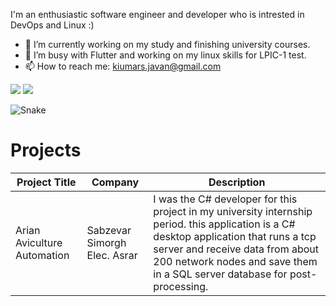 I'm an enthusiastic software engineer and developer who is intrested in DevOps and Linux :)

- 🔭 I’m currently working on my study and finishing university courses.
- 🌱 I’m busy with Flutter and working on my linux skills for LPIC-1 test.
- 📫 How to reach me: kiumars.javan@gmail.com

<div class="row">
  <img src="https://github-readme-stats.vercel.app/api?username=kiumarsj&show_icons=true&theme=gotham">
  <img src="https://github-readme-stats.vercel.app/api/top-langs/?username=kiumarsj&layout=compact&langs_count=7&theme=cobalt"/>
</div>

![Snake](https://raw.githubusercontent.com/kiumarsj/kiumarsj/output/github-contribution-grid-snake.svg)

Projects
========

| Project Title	                                      | Company                        | Description                                                             
|-----------------------------------------------------|--------------------------------|---------------------------------------------------------------------|
| Arian Aviculture Automation                         | Sabzevar Simorgh Elec. Asrar   | I was the C# developer for this project in my university internship period. this application is a C#  desktop application that runs a tcp server and receive data from about 200 network nodes and save them in a SQL server database for post-processing.
